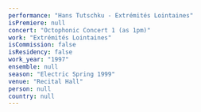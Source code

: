 ```yaml
---
performance: "Hans Tutschku - Extrémités Lointaines"
isPremiere: null
concert: "Octophonic Concert 1 (as 1pm)"
work: "Extrémités Lointaines"
isCommission: false
isResidency: false
work_year: "1997"
ensemble: null
season: "Electric Spring 1999"
venue: "Recital Hall"
person: null
country: null
---
```



